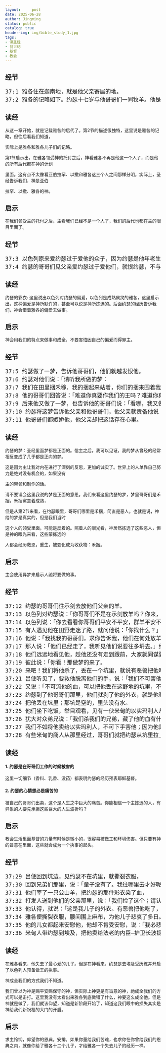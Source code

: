 ```yaml
---
layout:     post
date: 2025-06-28
author: Jingming
status: public
catalog: true
header-img: img/bible_study_1.jpg
tags:
- 读圣经
- 创世纪
- 基督
- 教会
---
```


## 经节
<pre style="font-size: 18px;">
37:1 雅各住在迦南地，就是他父亲寄居的地。
37:2 雅各的记略如下。约瑟十七岁与他哥哥们一同牧羊。他是个童子，与他父亲的妾辟拉、悉帕的儿子们常在一处。约瑟将他哥哥们的恶行报给他们的父亲。
</pre>

## 读经

从这一章开始，就是记载雅各的后代了。第2节的描述很独特，这里说是雅各的记略，但往后看我们知道，

实际上是雅各和雅各儿子们的记略。

第1节启示出，在雅各领受神的托付之后，神看雅各不再是他这一个人了，而是他的所有后代都在神的计划

里面。这有点不太像看亚伯拉罕、以撒和雅各这三个人之间那样分明，实际上，圣经告诉我们，神是亚伯

拉罕、以撒、雅各的神。

## 启示

在我们领受主的托付之后，主看我们已经不是一个人了，我们的后代也都在主的眼目里面了。

## 经节
<pre style="font-size: 18px;">
37:3 以色列原来爱约瑟过于爱他的众子，因为约瑟是他年老生的；他给约瑟做了一件彩衣。
37:4 约瑟的哥哥们见父亲爱约瑟过于爱他们，就恨约瑟，不与他说和睦的话。
</pre>

## 读经

约瑟的彩衣: 这里说出以色列对约瑟的偏爱，以色列是成熟属灵的雅各，这里启示出，这种偏爱是神所默许的，甚至可以说是神所拣选的。后面约瑟的经历告诉我们，神会借着雅各的偏爱去做事。

## 启示

神会用我们的特点来做事和成全，不要害怕因自己的偏爱而得罪主。

## 经节
<pre style="font-size: 18px;">
37:5 约瑟做了一梦，告诉他哥哥们，他们就越发恨他。
37:6 约瑟对他们说：「请听我所做的梦：
37:7 我们在田里捆禾稼，我的捆起来站着，你们的捆来围着我的捆下拜。」
37:8 他的哥哥们回答说：「难道你真要作我们的王吗？难道你真要管辖我们吗？」他们就因为他的梦和他的话越发恨他。
37:9 后来他又做了一梦，也告诉他的哥哥们说：「看哪，我又做了一梦，梦见太阳、月亮，与十一个星向我下拜。」
37:10 约瑟将这梦告诉他父亲和他哥哥们，他父亲就责备他说：「你做的这是什么梦！难道我和你母亲、你弟兄果然要来俯伏在地，向你下拜吗？」
37:11 他哥哥们都嫉妒他，他父亲却把这话存在心里。
</pre>

## 读经

约瑟的梦：圣经里面梦都是正面的。信主之后，我可以见证，我的梦从曾经的经常相反变成了几乎都是正向的梦。

这是因为主让我对内在进行了深刻的反思，更加的诚实了。世界上的人单靠自己努力是绝对没有机会的，如果没有

主的带领和制作的话。

请不要误会这里我说的梦是正面的意思。我们来看这里约瑟的梦，梦里哥哥们是禾捆，禾捆寓意着成熟，

但是从第2节来看，在约瑟眼里，哥哥们哪里是禾捆，简直是恶人。也就是说，神给的梦是真实的，但是我们当时

这个人的领受里面，可能是反着的。照着人的眼光看，神居然拣选了这些恶人，但是神的眼光来看，这些蒙拣选的

人都会经历救恩，重生，被变化成为收获物：禾捆。

## 启示

主会使用异梦来启示人祂将要做的事。

## 经节
<pre style="font-size: 18px;">
37:12 约瑟的哥哥们往示剑去放他们父亲的羊。
37:13 以色列对约瑟说：「你哥哥们不是在示剑放羊吗？你来，我要打发你往他们那里去。」约瑟说：「我在这里。」
37:14 以色列说：「你去看看你哥哥们平安不平安，群羊平安不平安，就回来报信给我」；于是打发他出希伯仑谷，他就往示剑去了。
37:15 有人遇见他在田野走迷了路，就问他说：「你找什么？」
37:16 他说：「我找我的哥哥们，求你告诉我，他们在何处放羊。」
37:17 那人说：「他们已经走了，我听见他们说要往多坍去。」约瑟就去追赶他哥哥们，遇见他们在多坍。
37:18 他们远远地看见他，趁他还没有走到跟前，大家就同谋要害死他，
37:19 彼此说：「你看！那做梦的来了。
37:20 来吧！我们将他杀了，丢在一个坑里，就说有恶兽把他吃了。我们且看他的梦将来怎么样。」
37:21 吕便听见了，要救他脱离他们的手，说：「我们不可害他的性命」；
37:22 又说：「不可流他的血，可以把他丢在这野地的坑里，不可下手害他。」吕便的意思是要救他脱离他们的手，把他归还他的父亲。
37:23 约瑟到了他哥哥们那里，他们就剥了他的外衣，就是他穿的那件彩衣，
37:24 把他丢在坑里；那坑是空的，里头没有水。
37:25 他们坐下吃饭，举目观看，见有一伙米甸的以实玛利人从基列来，用骆驼驮着香料、乳香、没药，要带下埃及去。
37:26 犹大对众弟兄说：「我们杀我们的兄弟，藏了他的血有什么益处呢？
37:27 我们不如将他卖给以实玛利人，不可下手害他；因为他是我们的兄弟，我们的骨肉。」众弟兄就听从了他。
37:28 有些米甸的商人从那里经过，哥哥们就把约瑟从坑里拉上来，讲定二十舍客勒银子，把约瑟卖给以实玛利人。他们就把约瑟带到埃及去了。
</pre>

## 读经

#### 1. 约瑟是在哥哥们工作的时候被害的

这里一切细节（香料、乳香、没药）都表明约瑟的经历预表耶稣基督。

#### 2. 约瑟的心情想必是痛苦的

被自己的哥哥们出卖，这个是人生之中巨大的痛苦。你能相信一个主拣选的人，有异象的人要先承担这些巨大的人生波折吗？

## 启示

教会生活里面基督的力量有时候是微小的，很容易被做工和环境伤害。但只要有神的旨意在里面，这些就会成为一个执事的起头。

## 经节
<pre style="font-size: 18px;">
37:29 吕便回到坑边，见约瑟不在坑里，就撕裂衣服，
37:30 回到兄弟们那里，说：「童子没有了。我往哪里去才好呢？」
37:31 他们宰了一只公山羊，把约瑟的那件彩衣染了血，
37:32 打发人送到他们的父亲那里，说：「我们捡了这个；请认一认是你儿子的外衣不是？」
37:33 他认得，就说：「这是我儿子的外衣。有恶兽把他吃了，约瑟被撕碎了！撕碎了！」
37:34 雅各便撕裂衣服，腰间围上麻布，为他儿子悲哀了多日。
37:35 他的儿女都起来安慰他，他却不肯受安慰，说：「我必悲哀着下阴间，到我儿子那里。」约瑟的父亲就为他哀哭。
37:36 米甸人带约瑟到埃及，把他卖给法老的内臣—护卫长波提乏。
</pre>

## 读经

在雅各看来，他失去了最心爱的儿子。但是在神看来，约瑟是去埃及受历练并开启了以色列人预备做王的执事。

神成全我们的方式我们不知道。

我们曾以为神是赐平安赐保守的神，但实际上神更是有旨意的神，祂成全我们的方式可以是击打。这里我没有太看出来雅各到底做错了什么，神要这么成全他。但是神就是做了，我们就该仰望，知道是新阶段开始了，知道这我们眼中的损失其实是神给我们新祝福的大门的开启。

## 启示

求主怜悯，仰望你的恩典，安排，如果你量给我们苦难，也求你在你曾给我们的恩典之内，就像你给了雅各十二个儿子，才给雅各一个失去儿子的经历一样。